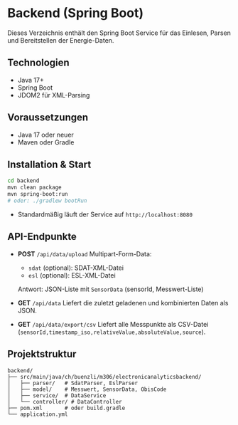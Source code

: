 # Backend (Spring Boot)

Dieses Verzeichnis enthält den Spring Boot Service für das Einlesen, Parsen und Bereitstellen der Energie-Daten.

## Technologien

* Java 17+
* Spring Boot
* JDOM2 für XML-Parsing

## Voraussetzungen

* Java 17 oder neuer
* Maven oder Gradle

## Installation & Start

```bash
cd backend
mvn clean package
mvn spring-boot:run
# oder: ./gradlew bootRun
```

* Standardmäßig läuft der Service auf `http://localhost:8080`

## API-Endpunkte

* **POST** `/api/data/upload`
  Multipart-Form-Data:

    * `sdat` (optional): SDAT-XML-Datei
    * `esl`  (optional): ESL-XML-Datei

  Antwort: JSON-Liste mit `SensorData` (sensorId, Messwert-Liste)

* **GET** `/api/data`
  Liefert die zuletzt geladenen und kombinierten Daten als JSON.

* **GET** `/api/data/export/csv`
  Liefert alle Messpunkte als CSV-Datei (`sensorId,timestamp_iso,relativeValue,absoluteValue,source`).

## Projektstruktur

```
backend/
├── src/main/java/ch/buenzli/m306/electronicanalyticsbackend/
│   ├── parser/   # SdatParser, EslParser
│   ├── model/    # Messwert, SensorData, ObisCode
│   ├── service/  # DataService
│   └── controller/ # DataController
├── pom.xml       # oder build.gradle
└── application.yml
```
